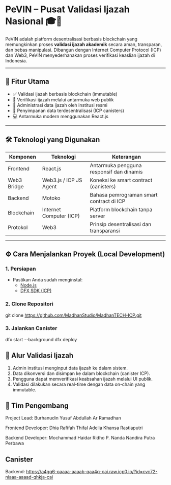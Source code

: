 # PeVIN – Pusat Validasi Ijazah Nasional 🎓🔐

PeVIN adalah platform desentralisasi berbasis blockchain yang memungkinkan proses **validasi ijazah akademik** secara aman, transparan, dan bebas manipulasi. Dibangun dengan Internet Computer Protocol (ICP) dan Web3, PeVIN menyederhanakan proses verifikasi keaslian ijazah di Indonesia.

---

## 🚀 Fitur Utama

- ✅ Validasi ijazah berbasis blockchain (immutable)
- 🔎 Verifikasi ijazah melalui antarmuka web publik
- 🏫 Administrasi data ijazah oleh institusi resmi
- 🔐 Penyimpanan data terdesentralisasi (ICP canisters)
- 💻 Antarmuka modern menggunakan React.js

---

## 🛠 Teknologi yang Digunakan

| Komponen     | Teknologi              | Keterangan |
|--------------|------------------------|------------|
| Frontend     | React.js               | Antarmuka pengguna responsif dan dinamis |
| Web3 Bridge  | Web3.js / ICP JS Agent | Koneksi ke smart contract (canisters) |
| Backend      | Motoko                 | Bahasa pemrograman smart contract di ICP |
| Blockchain   | Internet Computer (ICP)| Platform blockchain tanpa server |
| Protokol     | Web3                   | Prinsip desentralisasi dan transparansi |

---

## ⚙️ Cara Menjalankan Proyek (Local Development)

### 1. Persiapan

- Pastikan Anda sudah menginstal:
  - [Node.js](https://nodejs.org/)
  - [DFX SDK (ICP)](https://internetcomputer.org/docs/current/developer-docs/quickstart/hello10mins)

### 2. Clone Repositori
git clone https://github.com/MadhanStudio/MadhanTECH-ICP.git

### 3. Jalankan Canister
dfx start --background
dfx deploy

## 🔐 Alur Validasi Ijazah
1. Admin institusi menginput data ijazah ke dalam sistem.
2. Data dikonversi dan disimpan ke dalam blockchain (canister ICP).
3. Pengguna dapat memverifikasi keabsahan ijazah melalui UI publik.
4. Validasi dilakukan secara real-time dengan data on-chain yang immutable.

## 👥 Tim Pengembang
Project Lead:
Burhanudin Yusuf Abdullah Ar Ramadhan

Frontend Developer:
Dhia Rafifah Thifal
Adelia Khansa Rastiaputri

Backend Developer:
Mochammad Haidar Ridho
P. Nanda Nandira Putra Perbawa

## Canister
Backend: https://a4gq6-oaaaa-aaaab-qaa4q-cai.raw.icp0.io/?id=cvc72-niaaa-aaaad-qhkja-cai 
